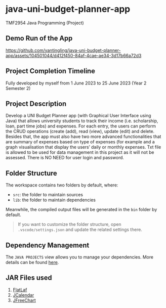 # java-uni-budget-planner-app
TMF2954 Java Programming (Project)

## Demo Run of the App


https://github.com/yantingling/java-uni-budget-planner-app/assets/104501044/d412f450-84af-4cae-ae34-3d17b66a72d3



## Project Completion Timeline
Fully developed by myself from 1 June 2023 to 25 June 2023 (Year 2 Semester 2)

## Project Description
Develop a UNI Budget Planner app (with Graphical User Interface using Java) that allows university students to track their income (i.e. scholarship, loan, part time jobs) and expenses. For each entry, the users can perform the CRUD operations (create (add), read (view), update (edit) and delete. Besides that, the app must also have two more advanced functionalities that are summary of expenses based on type of expenses (for example and  a graph visualisation that display the users’ daily or monthly expenses. Txt file is allowed to be used for data management in this project as it will not be assessed. There is NO NEED for user login and password.

## Folder Structure

The workspace contains two folders by default, where:

- `src`: the folder to maintain sources
- `lib`: the folder to maintain dependencies

Meanwhile, the compiled output files will be generated in the `bin` folder by default.

> If you want to customize the folder structure, open `.vscode/settings.json` and update the related settings there.

## Dependency Management

The `JAVA PROJECTS` view allows you to manage your dependencies. More details can be found [here](https://github.com/microsoft/vscode-java-dependency#manage-dependencies).

## JAR Files used
1. [FlatLaf](https://www.formdev.com/flatlaf/)
2. [JCalendar](https://toedter.com/jcalendar/)
3. [JFreeChart](https://www.jfree.org/jfreechart/)
